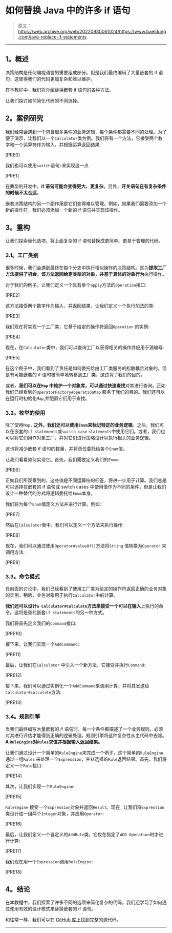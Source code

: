 # 如何替换 Java 中的许多 if 语句

> 原文：<https://web.archive.org/web/20220930061024/https://www.baeldung.com/java-replace-if-statements>

****

## **1。概述**

决策结构是任何编程语言的重要组成部分。但是我们最终编码了大量嵌套的 if 语句，这使得我们的代码更加复杂和难以维护。

在本教程中，我们将介绍替换嵌套 if 语句的各种方法。

让我们探讨如何简化代码的不同选择。

## **2。案例研究**

我们经常会遇到一个包含很多条件的业务逻辑，每个条件都需要不同的处理。为了便于演示，让我们以一个`Calculator`类为例。我们将有一个方法，它接受两个数字和一个运算符作为输入，并根据运算返回结果:

[PRE0]

我们也可以使用`switch`语句`:`来实现这一点

[PRE1]

在典型的开发中，**if 语句可能会变得更大、更复杂**。另外，**开关语句在有复杂条件的时候不太合适**。

嵌套决策结构的另一个副作用是它们变得难以管理。例如，如果我们需要添加一个新的操作符，我们必须添加一个新的 if 语句并实现该操作。

## **3。重构**

让我们探索替代选项，将上面复杂的 if 语句替换成更简单、更易于管理的代码。

### **3.1。工厂类别**

很多时候，我们会遇到最终在每个分支中执行相似操作的决策结构。这为**提取工厂方法提供了机会，该方法返回给定类型的对象，并基于具体的对象行为**执行操作。

对于我们的例子，让我们定义一个具有单个`apply`方法的`Operation`接口:

[PRE2]

该方法接受两个数字作为输入，并返回结果。让我们定义一个执行加法的类:

[PRE3]

我们现在将实现一个工厂类，它基于给定的操作符返回`Operation` 的实例:

[PRE4]

现在，在`Calculator`类中，我们可以查询工厂以获得相关的操作并应用于源编号:

[PRE5]

在这个例子中，我们看到了责任是如何委托给由工厂类服务的松散耦合对象的。但是有可能嵌套的 if 语句被简单地转移到工厂类，这违背了我们的目的。

或者，**我们可以在`Map` 中维护一个对象库，可以通过快速查找**对其进行查询。正如我们已经看到的`OperatorFactory#operationMap` 服务于我们的目的。我们还可以在运行时初始化`Map`,并配置它们用于查找。

### **3.2。枚举的使用**

除了使用`Map,` **之外，我们还可以使用`Enum`来标记特定的业务逻辑**。之后，我们可以在嵌套的`if statements`或`switch case` `statements`中使用它们。或者，我们也可以将它们用作对象工厂，并对它们进行策略设计以执行相关的业务逻辑。

这也将减少嵌套 if 语句的数量，并将责任委托给各个`Enum`值。

让我们看看如何实现它。首先，我们需要定义我们的`Enum`:

[PRE6]

正如我们所观察到的，这些值是不同运算符的标签，将进一步用于计算。我们总是可以选择在嵌套的 if 语句或 switch cases 中使用值作为不同的条件，但是让我们设计一种替代的方式将逻辑委托给`Enum`本身。

我们将为每个`Enum`值定义方法并进行计算。例如:

[PRE7]

然后在`Calculator`类中，我们可以定义一个方法来执行操作:

[PRE8]

现在，我们可以通过使用`Operator#valueOf()`方法将`String` 值转换为`Operator` 来调用方法:

[PRE9]

### **3.3。命令模式**

在前面的讨论中，我们已经看到了使用工厂类为给定的操作符返回正确的业务对象的实例。稍后，业务对象用于执行`Calculator`中的计算。

**我们还可以设计`a Calculator#calculate`方法来接受一个可以在输入**上执行的命令。这将是替代嵌套`if statements`的另一种方式。

我们将首先定义我们的`Command`接口:

[PRE10]

接下来，让我们实现一个`AddCommand:`

[PRE11]

最后，让我们在`Calculator` 中引入一个新方法，它接受并执行`Command`:

[PRE12]

接下来，我们可以通过实例化一个`AddCommand`来调用计算，并将其发送给`Calculator#calculate`方法:

[PRE13]

### **3.4。规则引擎**

当我们最终编写大量嵌套的 if 语句时，每一个条件都描述了一个业务规则，必须对其进行评估才能得到正确的逻辑处理。规则引擎将这种复杂性从主代码中去除。 **A `RuleEngine`对`Rules`求值并根据输入返回结果。**

让我们通过设计一个简单的`RuleEngine`来完成一个例子，这个简单的`RuleEngine`通过一组`Rules` 来处理一个`Expression`，并从选择的`Rule`返回结果。首先，我们将定义一个`Rule`接口:

[PRE14]

其次，让我们实现一个`RuleEngine`:

[PRE15]

`RuleEngine` 接受一个`Expression`对象并返回`Result`。现在`,` 让我们将`Expression`类设计成一组两个`Integer`对象，并应用`Operator`:

[PRE16]

最后，让我们定义一个自定义的`AddRule`类，它仅在指定了`ADD Operation`时才进行计算:

[PRE17]

我们现在用一个`Expression`调用`RuleEngine`:

[PRE18]

## **4。结论**

在本教程中，我们探索了许多不同的选项来简化复杂的代码。我们还学习了如何通过使用有效的设计模式来替换嵌套的 if 语句。

和往常一样，我们可以在 [GitHub 库](https://web.archive.org/web/20220724011535/https://github.com/eugenp/tutorials/tree/master/patterns/design-patterns-creational)上找到完整的源代码。

****